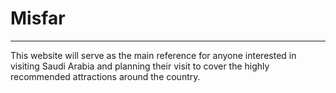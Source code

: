 # Misfar
<hr>
 This website will serve as the main reference for anyone interested in visiting  Saudi Arabia and planning their visit to cover the highly recommended attractions around the  country.
